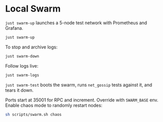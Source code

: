 # Local Swarm

`just swarm-up` launches a 5-node test network with Prometheus and Grafana.

```sh
just swarm-up
```

To stop and archive logs:

```sh
just swarm-down
```

Follow logs live:

```sh
just swarm-logs
```

`just swarm-test` boots the swarm, runs `net_gossip` tests against it, and tears it down.

Ports start at 35001 for RPC and increment. Override with `SWARM_BASE` env.
Enable chaos mode to randomly restart nodes:

```sh
sh scripts/swarm.sh chaos
```
